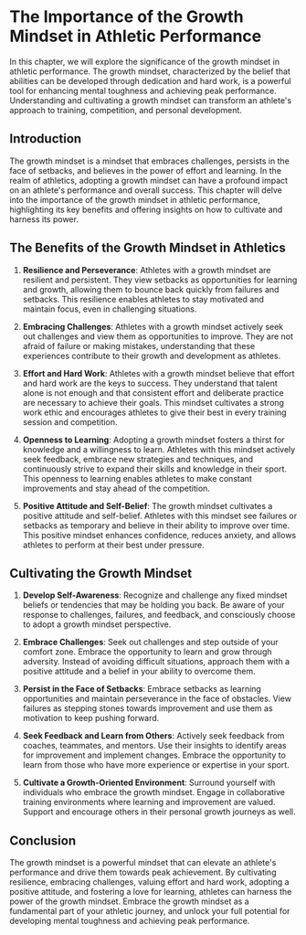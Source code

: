 The Importance of the Growth Mindset in Athletic Performance
=====================================================================

In this chapter, we will explore the significance of the growth mindset in athletic performance. The growth mindset, characterized by the belief that abilities can be developed through dedication and hard work, is a powerful tool for enhancing mental toughness and achieving peak performance. Understanding and cultivating a growth mindset can transform an athlete's approach to training, competition, and personal development.

**Introduction**
----------------

The growth mindset is a mindset that embraces challenges, persists in the face of setbacks, and believes in the power of effort and learning. In the realm of athletics, adopting a growth mindset can have a profound impact on an athlete's performance and overall success. This chapter will delve into the importance of the growth mindset in athletic performance, highlighting its key benefits and offering insights on how to cultivate and harness its power.

**The Benefits of the Growth Mindset in Athletics**
---------------------------------------------------

1. **Resilience and Perseverance**: Athletes with a growth mindset are resilient and persistent. They view setbacks as opportunities for learning and growth, allowing them to bounce back quickly from failures and setbacks. This resilience enables athletes to stay motivated and maintain focus, even in challenging situations.

2. **Embracing Challenges**: Athletes with a growth mindset actively seek out challenges and view them as opportunities to improve. They are not afraid of failure or making mistakes, understanding that these experiences contribute to their growth and development as athletes.

3. **Effort and Hard Work**: Athletes with a growth mindset believe that effort and hard work are the keys to success. They understand that talent alone is not enough and that consistent effort and deliberate practice are necessary to achieve their goals. This mindset cultivates a strong work ethic and encourages athletes to give their best in every training session and competition.

4. **Openness to Learning**: Adopting a growth mindset fosters a thirst for knowledge and a willingness to learn. Athletes with this mindset actively seek feedback, embrace new strategies and techniques, and continuously strive to expand their skills and knowledge in their sport. This openness to learning enables athletes to make constant improvements and stay ahead of the competition.

5. **Positive Attitude and Self-Belief**: The growth mindset cultivates a positive attitude and self-belief. Athletes with this mindset see failures or setbacks as temporary and believe in their ability to improve over time. This positive mindset enhances confidence, reduces anxiety, and allows athletes to perform at their best under pressure.

**Cultivating the Growth Mindset**
----------------------------------

1. **Develop Self-Awareness**: Recognize and challenge any fixed mindset beliefs or tendencies that may be holding you back. Be aware of your response to challenges, failures, and feedback, and consciously choose to adopt a growth mindset perspective.

2. **Embrace Challenges**: Seek out challenges and step outside of your comfort zone. Embrace the opportunity to learn and grow through adversity. Instead of avoiding difficult situations, approach them with a positive attitude and a belief in your ability to overcome them.

3. **Persist in the Face of Setbacks**: Embrace setbacks as learning opportunities and maintain perseverance in the face of obstacles. View failures as stepping stones towards improvement and use them as motivation to keep pushing forward.

4. **Seek Feedback and Learn from Others**: Actively seek feedback from coaches, teammates, and mentors. Use their insights to identify areas for improvement and implement changes. Embrace the opportunity to learn from those who have more experience or expertise in your sport.

5. **Cultivate a Growth-Oriented Environment**: Surround yourself with individuals who embrace the growth mindset. Engage in collaborative training environments where learning and improvement are valued. Support and encourage others in their personal growth journeys as well.

**Conclusion**
--------------

The growth mindset is a powerful mindset that can elevate an athlete's performance and drive them towards peak achievement. By cultivating resilience, embracing challenges, valuing effort and hard work, adopting a positive attitude, and fostering a love for learning, athletes can harness the power of the growth mindset. Embrace the growth mindset as a fundamental part of your athletic journey, and unlock your full potential for developing mental toughness and achieving peak performance.
